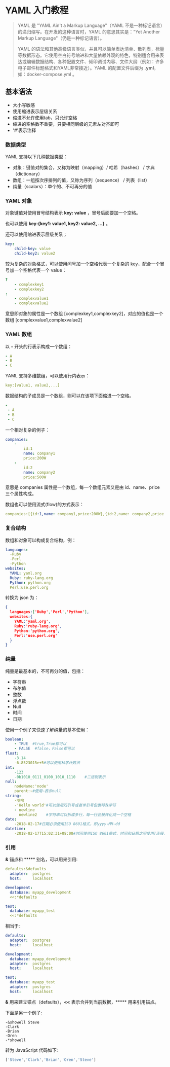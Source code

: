 # YAML 入门教程

> YAML 是 "YAML Ain't a Markup Language"（YAML 不是一种标记语言）的递归缩写。在开发的这种语言时，YAML 的意思其实是："Yet Another Markup Language"（仍是一种标记语言）。
>
> YAML 的语法和其他高级语言类似，并且可以简单表达清单、散列表，标量等数据形态。它使用空白符号缩进和大量依赖外观的特色，特别适合用来表达或编辑数据结构、各种配置文件、倾印调试内容、文件大纲（例如：许多电子邮件标题格式和YAML非常接近）。YAML 的配置文件后缀为 **.yml**，如：docker-compose.yml 。

## 基本语法

* 大小写敏感
* 使用缩进表示层级关系
* 缩进不允许使用tab，只允许空格
* 缩进的空格数不重要，只要相同层级的元素左对齐即可
* '#'表示注释

### 数据类型

YAML 支持以下几种数据类型：

* 对象：键值对的集合，又称为映射（mapping）/ 哈希（hashes） / 字典（dictionary）
* 数组：一组按次序排列的值，又称为序列（sequence） / 列表（list）
* 纯量（scalars）：单个的、不可再分的值

### YAML 对象

对象键值对使用冒号结构表示  **key: value** ，冒号后面要加一个空格。

也可以使用  **key:{key1: value1, key2: value2, ...}** 。

还可以使用缩进表示层级关系；

```yaml
key: 
    child-key: value
    child-key2: value2
```

较为复杂的对象格式，可以使用问号加一个空格代表一个复杂的 key，配合一个冒号加一个空格代表一个 value：

```yaml
?  
    - complexkey1
    - complexkey2
:
    - complexvalue1
    - complexvalue2
```

意思即对象的属性是一个数组 [complexkey1,complexkey2]，对应的值也是一个数组 [complexvalue1,complexvalue2]

### YAML 数组

以 **-** 开头的行表示构成一个数组：

```yaml
- A
- B
- C
```

YAML 支持多维数组，可以使用行内表示：

```yaml
key:[value1, value2,...]
```

数据结构的子成员是一个数组，则可以在该项下面缩进一个空格。

```yaml
-
 - A
 - B
 - C
```

一个相对复杂的例子：

```yaml
companies:
    -
        id:1
        name: company1
        price:200W
    -
        id:2
        name: company2
        price:500W
```

意思是 companies 属性是一个数组，每一个数组元素又是由 id、name、price 三个属性构成。

数组也可以使用流式(flow)的方式表示：

```yaml
companies:[{id:1,name: company1,price:200W},{id:2,name: company2,price:500W}]
```

### 复合结构

数组和对象可以构成复合结构，例：

```yaml
languages:
  -Ruby
  -Perl
  -Python 
websites:
  YAML: yaml.org 
  Ruby: ruby-lang.org 
  Python: python.org 
  Perl:use.perl.org
```

转换为 json 为：

```json
{ 
  languages:['Ruby','Perl','Python'],
  websites:{
    YAML:'yaml.org',
    Ruby:'ruby-lang.org',
    Python:'python.org',
    Perl:'use.perl.org' 
  } 
}
```


### 纯量

纯量是最基本的，不可再分的值，包括：

* 字符串
* 布尔值
* 整数
* 浮点数
* Null
* 时间
* 日期

使用一个例子来快速了解纯量的基本使用：

```yaml
boolean: 
    - TRUE  #true,True都可以
    - FALSE  #false，False都可以
float:
    -3.14
    -6.8523015e+5#可以使用科学计数法
int:
    -123
    -0b1010_0111_0100_1010_1110    #二进制表示
null:
    nodeName:'node'
    parent:~#使用~表示null
string:
    -哈哈
    -'Hello world'#可以使用双引号或者单引号包裹特殊字符
    - newline
      newline2    #字符串可以拆成多行，每一行会被转化成一个空格
date:
    -2018-02-17#日期必须使用ISO 8601格式，即yyyy-MM-dd
datetime: 
    -2018-02-17T15:02:31+08:00#时间使用ISO 8601格式，时间和日期之间使用T连接，最后使用+代表时区
```


### 引用

**&** 锚点和 ***** 别名，可以用来引用:

```yaml
defaults:&defaults
  adapter:  postgres
  host:     localhost

development:
  database: myapp_development
  <<:*defaults

test:
  database: myapp_test
  <<:*defaults
```

相当于:

```yaml
defaults:
  adapter:  postgres
  host:     localhost

development:
  database: myapp_development
  adapter:  postgres
  host:     localhost

test:
  database: myapp_test
  adapter:  postgres
  host:     localhost
```

**&** 用来建立锚点（defaults），**<<** 表示合并到当前数据，***** 用来引用锚点。

下面是另一个例子:

```
-&showell Steve 
-Clark 
-Brian 
-Oren 
-*showell 
```

转为 JavaScript 代码如下:

```javascript
['Steve','Clark','Brian','Oren','Steve']
```
